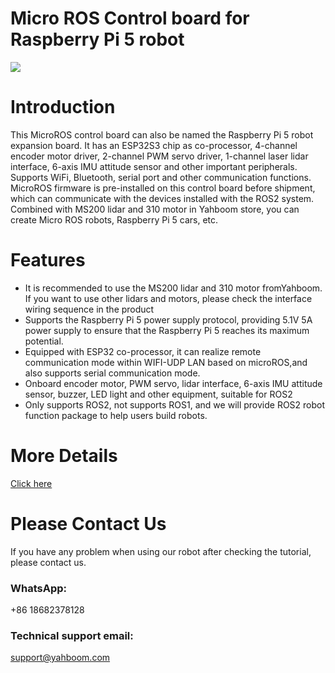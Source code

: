 # Micro ROS Control board for Raspberry Pi 5 robot
![]([https://github.com/YahboomTechnology/RaspberryPi-4WD-Car/blob/master/Yahboom_Pi4WD.png](https://github.com/YahboomTechnology/MicroROS-Board/blob/main/MicroROS_Control_Board.jpg))
# Introduction
This MicroROS control board can also be named the Raspberry Pi 5 robot expansion board. It has an ESP32S3 chip as co-processor, 4-channel encoder motor driver, 2-channel PWM servo driver, 1-channel laser lidar interface, 6-axis IMU attitude sensor and other important peripherals. Supports WiFi, Bluetooth, serial port and other communication functions. MicroROS firmware is pre-installed on this control board before shipment, which can communicate with the devices installed with the ROS2 system. Combined with MS200 lidar and 310 motor in Yahboom store, you can create Micro ROS robots, Raspberry Pi 5 cars, etc.
# Features
* It is recommended to use the MS200 lidar and 310 motor fromYahboom. If you want to use other lidars and motors, please check the interface wiring sequence in the product
* Supports the Raspberry Pi 5 power supply protocol, providing 5.1V 5A power supply to ensure that the Raspberry Pi 5 reaches its maximum potential.
* Equipped with ESP32 co-processor, it can realize remote communication mode within WIFI-UDP LAN based on microROS,and also supports serial communication mode.
* Onboard encoder motor, PWM servo, lidar interface, 6-axis IMU attitude sensor, buzzer, LED light and other equipment, suitable for ROS2
* Only supports ROS2, not supports ROS1, and we will provide ROS2 robot function package to help users build robots.

# More Details
[Click here](https://category.yahboom.net/products/microros-board)

# Please Contact Us
If you have any problem when using our robot after checking the tutorial, please contact us.

### WhatsApp:
+86 18682378128

### Technical support email: 
support@yahboom.com
